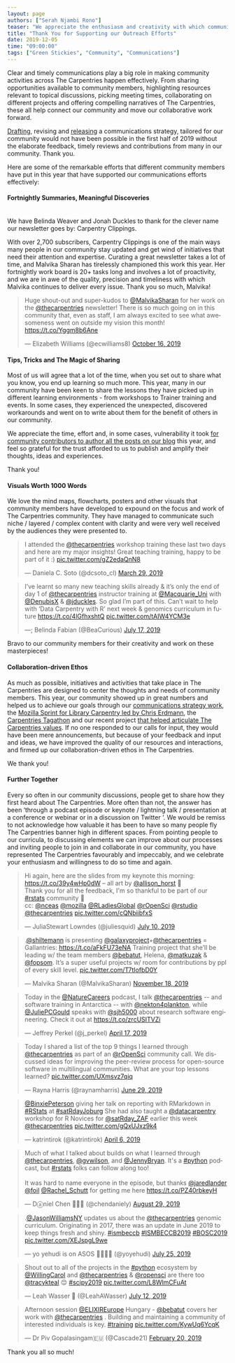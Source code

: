 ```yaml
---
layout: page
authors: ["Serah Njambi Rono"]
teaser: "We appreciate the enthusiasm and creativity with which community members communicate in, about and in support of The Carpentries"
title: "Thank You for Supporting our Outreach Efforts"
date: 2019-12-05
time: "09:00:00"
tags: ["Green Stickies", "Community", "Communications"]
---
```


Clear and timely communications play a big role in making community activities across The Carpentries happen effectively. From sharing opportunities available to community members, highlighting resources relevant to topical discussions, picking meeting times, collaborating on different projects and offering compelling narratives of The Carpentries, these all help connect our community and move our collaborative work forward.

[Drafting](https://carpentries.org/blog/2019/04/how-and-why-we-communicate/), revising  and [releasing](https://carpentries.org/blog/2019/07/carpentries-comms-strategy/) a communications strategy, tailored for our community would not have been possible in the first half of 2019 without the elaborate feedback, timely reviews and contributions from many in our community. Thank you.

Here are some of the remarkable efforts that different community members have put in this year that have supported our communications efforts effectively:

#### Fortnightly Summaries, Meaningful Discoveries 
<br/>
We have Belinda Weaver and Jonah Duckles to thank for the clever name our newsletter goes by: Carpentry Clippings. 

With over 2,700 subscribers, Carpentry Clippings is one of the main ways many people in our community stay updated and get wind of initiatives that need their attention and expertise. Curating a great newsletter takes a lot of time, and Malvika Sharan has tirelessly championed this work this year. Her fortnightly work board is 20+ tasks long and involves a lot of proactivity, and we are in awe of the quality, precision and timeliness with which Malvika continues to deliver every issue. Thank you so much, Malvika!

<blockquote class="twitter-tweet"><p lang="en" dir="ltr">Huge shout-out and super-kudos to <a href="https://twitter.com/MalvikaSharan?ref_src=twsrc%5Etfw">@MalvikaSharan</a> for her work on the <a href="https://twitter.com/thecarpentries?ref_src=twsrc%5Etfw">@thecarpentries</a> newsletter! There is so much going on in this community that, even as staff, I am always excited to see what awesomeness went on outside my vision this month! <a href="https://t.co/Yggm8b6Ane">https://t.co/Yggm8b6Ane</a></p><p>&mdash; Elizabeth Williams (@ecwilliams8) <a href="https://twitter.com/ecwilliams8/status/1184597647232880640?ref_src=twsrc%5Etfw">October 16, 2019</a></p></blockquote> <script async src="https://platform.twitter.com/widgets.js" charset="utf-8"></script>


#### Tips, Tricks and The Magic of Sharing

Most of us will agree that a lot of the time, when you set out to share what you know, you end up learning so much more. This year, many in our community have been keen to share the lessons they have picked up in different learning environments - from workshops to Trainer training and events. In some cases, they experienced the unexpected, discovered workarounds and went on to write about them for the benefit of others in our community. 

We appreciate the time, effort and, in some cases, vulnerability it took [for community contributors to author all the posts on our blog](https://carpentries.org/posts-by-authors/) this year, and feel so grateful for the trust afforded to us to publish and amplify their thoughts, ideas and experiences. 

Thank you!

#### Visuals Worth 1000 Words 

We love the mind maps, flowcharts, posters and other visuals that community members have developed to expound on the focus and work of The Carpentries community. They have managed to communicate such niche / layered / complex content with clarity and were very well received by the audiences they were presented to.

<blockquote class="twitter-tweet"><p lang="en" dir="ltr">I attended the <a href="https://twitter.com/thecarpentries?ref_src=twsrc%5Etfw">@thecarpentries</a> workshop training these last two days and here are my major insights! Great teaching training, happy to be part of it :) <a href="https://t.co/gZ2edaQnN8">pic.twitter.com/gZ2edaQnN8</a></p><p>&mdash; Daniela C. Soto (@dcsoto_cl) <a href="https://twitter.com/dcsoto_cl/status/1111447971550228480?ref_src=twsrc%5Etfw">March 29, 2019</a></p></blockquote> 
<script async src="https://platform.twitter.com/widgets.js" charset="utf-8"></script>

<blockquote class="twitter-tweet"><p lang="en" dir="ltr">I’ve learnt so many new teaching skills already &amp; it’s only the end of day 1 of <a href="https://twitter.com/thecarpentries?ref_src=twsrc%5Etfw">@thecarpentries</a> instructor training at <a href="https://twitter.com/Macquarie_Uni?ref_src=twsrc%5Etfw">@Macquarie_Uni</a> with <a href="https://twitter.com/DenubisX?ref_src=twsrc%5Etfw">@DenubisX</a> &amp; <a href="https://twitter.com/jduckles?ref_src=twsrc%5Etfw">@jduckles</a>. So glad I’m part of this. Can’t wait to help with ‘Data Carpentry with R’ next week &amp; genomics curriculum in future <a href="https://t.co/4lGfhxshtQ">https://t.co/4lGfhxshtQ</a> <a href="https://t.co/tAIW4YCM3e">pic.twitter.com/tAIW4YCM3e</a></p><p>&mdash;; Belinda Fabian (@BeaCurious) <a href="https://twitter.com/BeaCurious/status/1151490842617475072?ref_src=twsrc%5Etfw">July 17, 2019</a></p></blockquote> 
<script async src="https://platform.twitter.com/widgets.js" charset="utf-8"></script>


Bravo to our community members for their creativity and work on these masterpieces!

#### Collaboration-driven Ethos

As much as possible, initiatives and activities that take place in The Carpentries are designed to center the thoughts and needs of community members. This year, our community showed up in great numbers and helped us to achieve our goals through our [communications strategy work](https://carpentries.org/blog/2019/04/how-and-why-we-communicate/), the [Mozilla Sprint for Library Carpentry led by Chris Erdmann](https://librarycarpentry.org/blog/2019/06/may-global-sprint/), the [Carpentries Tagathon](https://carpentries.org/blog/2019/10/carpentries-tagathon/) and our recent project [that helped articulate The Carpentries values](https://carpentries.org/blog/2019/11/carpentries-values/). If no one responded to our calls for input, they would have been mere announcements, but because of your feedback and input and ideas, we have improved the quality of our resources and interactions, and firmed up our collaboration-driven ethos in The Carpentries.

We thank you!

#### Further Together

Every so often in our community discussions, people get to share how they first heard about The Carpentries. More often than not, the answer has been ‘through a podcast episode or keynote / lightning talk / presentation at a conference or webinar or in a discussion on Twitter ’. We would be remiss to not acknowledge how valuable it has been to have so many people fly The Carpentries banner high in different spaces. From pointing people to our curricula, to discussing elements we can improve about our processes and inviting people to join in and collaborate in our community, you have represented The Carpentries favourably and impeccably, and we celebrate your enthusiasm and willingness to do so time and again. 


<blockquote class="twitter-tweet"><p lang="en" dir="ltr">Hi again, here are the slides from my keynote this morning: <a href="https://t.co/39y4wHp0dW">https://t.co/39y4wHp0dW</a> – all art by <a href="https://twitter.com/allison_horst?ref_src=twsrc%5Etfw">@allison_horst</a> 💜<br>Thank you for all the feedback, I&#39;m so thankful to be part of our <a href="https://twitter.com/hashtag/rstats?src=hash&amp;ref_src=twsrc%5Etfw">#rstats</a> community 🚀<br>cc: <a href="https://twitter.com/nceas?ref_src=twsrc%5Etfw">@nceas</a> <a href="https://twitter.com/mozilla?ref_src=twsrc%5Etfw">@mozilla</a> <a href="https://twitter.com/RLadiesGlobal?ref_src=twsrc%5Etfw">@RLadiesGlobal</a> <a href="https://twitter.com/rOpenSci?ref_src=twsrc%5Etfw">@rOpenSci</a> <a href="https://twitter.com/rstudio?ref_src=twsrc%5Etfw">@rstudio</a> <a href="https://twitter.com/thecarpentries?ref_src=twsrc%5Etfw">@thecarpentries</a> <a href="https://t.co/cQNbiibfxS">pic.twitter.com/cQNbiibfxS</a></p><p>&mdash; JuliaStewart Lowndes (@juliesquid) <a href="https://twitter.com/juliesquid/status/1148942644262952960?ref_src=twsrc%5Etfw">July 10, 2019</a></p></blockquote> 
<script async src="https://platform.twitter.com/widgets.js" charset="utf-8"></script>



<blockquote class="twitter-tweet"><p lang="en" dir="ltr">.<a href="https://twitter.com/shiltemann?ref_src=twsrc%5Etfw">@shiltemann</a> is presenting <a href="https://twitter.com/galaxyproject?ref_src=twsrc%5Etfw">@galaxyproject</a>+<a href="https://twitter.com/thecarpentries?ref_src=twsrc%5Etfw">@thecarpentries</a> = Gallantries: <a href="https://t.co/aFkFU73eNA">https://t.co/aFkFU73eNA</a> Training project that she’ll be leading w/ the team members <a href="https://twitter.com/bebatut?ref_src=twsrc%5Etfw">@bebatut</a>, Helena, <a href="https://twitter.com/matkuzak?ref_src=twsrc%5Etfw">@matkuzak</a> &amp; <a href="https://twitter.com/fopsom?ref_src=twsrc%5Etfw">@fopsom</a>. It’s a super useful projects w/ room for contributions by ppl of every skill level. <a href="https://t.co/T7tIofbD0Y">pic.twitter.com/T7tIofbD0Y</a></p><p>&mdash; Malvika Sharan (@MalvikaSharan) <a href="https://twitter.com/MalvikaSharan/status/1196431595005190144?ref_src=twsrc%5Etfw">November 18, 2019</a></p></blockquote> 
<script async src="https://platform.twitter.com/widgets.js" charset="utf-8"></script>


<blockquote class="twitter-tweet"><p lang="en" dir="ltr">Today in the <a href="https://twitter.com/NatureCareers?ref_src=twsrc%5Etfw">@NatureCareers</a> podcast, I talk <a href="https://twitter.com/thecarpentries?ref_src=twsrc%5Etfw">@thecarpentries</a> -- and software training in Antarctica -- with <a href="https://twitter.com/nekton4plankton?ref_src=twsrc%5Etfw">@nekton4plankton</a>, while <a href="https://twitter.com/JuliePCGould?ref_src=twsrc%5Etfw">@JuliePCGould</a> speaks with <a href="https://twitter.com/sjh5000?ref_src=twsrc%5Etfw">@sjh5000</a> about research software engineering. Check it out at <a href="https://t.co/zrcUSITVZi">https://t.co/zrcUSITVZi</a></p><p>&mdash; Jeffrey Perkel (@j_perkel) <a href="https://twitter.com/j_perkel/status/1118577709335007232?ref_src=twsrc%5Etfw">April 17, 2019</a></p></blockquote> <script async src="https://platform.twitter.com/widgets.js" charset="utf-8"></script>

<blockquote class="twitter-tweet"><p lang="en" dir="ltr">Today I shared a list of the top 9 things I learned through <a href="https://twitter.com/thecarpentries?ref_src=twsrc%5Etfw">@thecarpentries</a> as part of an <a href="https://twitter.com/rOpenSci?ref_src=twsrc%5Etfw">@rOpenSci</a> community call. We discussed ideas for improving the peer-review process for open-source software in multilingual communities. What are your top lessons learned? <a href="https://t.co/UXmsvz7qiq">pic.twitter.com/UXmsvz7qiq</a></p><p>&mdash; Rayna Harris (@raynamharris) <a href="https://twitter.com/raynamharris/status/1144776701634723841?ref_src=twsrc%5Etfw">June 29, 2019</a></p></blockquote> <script async src="https://platform.twitter.com/widgets.js" charset="utf-8"></script>

<blockquote class="twitter-tweet"><p lang="en" dir="ltr"><a href="https://twitter.com/BinxiePeterson?ref_src=twsrc%5Etfw">@BinxiePeterson</a> giving her talk on reporting with RMarkdown in <a href="https://twitter.com/hashtag/RStats?src=hash&amp;ref_src=twsrc%5Etfw">#RStats</a> at <a href="https://twitter.com/hashtag/satRdayJoburg?src=hash&amp;ref_src=twsrc%5Etfw">#satRdayJoburg</a> She had also taught a <a href="https://twitter.com/datacarpentry?ref_src=twsrc%5Etfw">@datacarpentry</a> workshop for R Novices for <a href="https://twitter.com/satRday_ZAF?ref_src=twsrc%5Etfw">@satRday_ZAF</a> earlier this week <a href="https://twitter.com/thecarpentries?ref_src=twsrc%5Etfw">@thecarpentries</a> <a href="https://t.co/gQxUJxz9k4">pic.twitter.com/gQxUJxz9k4</a></p><p>&mdash; katrintirok (@katrintirok) <a href="https://twitter.com/katrintirok/status/1114524139371601920?ref_src=twsrc%5Etfw">April 6, 2019</a></p></blockquote> 
<script async src="https://platform.twitter.com/widgets.js" charset="utf-8"></script>

<blockquote class="twitter-tweet"><p lang="en" dir="ltr">Much of what I talked about builds on what I learned through <a href="https://twitter.com/thecarpentries?ref_src=twsrc%5Etfw">@thecarpentries</a>, <a href="https://twitter.com/gvwilson?ref_src=twsrc%5Etfw">@gvwilson</a>, and <a href="https://twitter.com/JennyBryan?ref_src=twsrc%5Etfw">@JennyBryan</a>. It&#39;s a <a href="https://twitter.com/hashtag/python?src=hash&amp;ref_src=twsrc%5Etfw">#python</a> podcast, but <a href="https://twitter.com/hashtag/rstats?src=hash&amp;ref_src=twsrc%5Etfw">#rstats</a> folks can follow along too!<br><br>It was hard to name everyone in the episode, but thanks <a href="https://twitter.com/jaredlander?ref_src=twsrc%5Etfw">@jaredlander</a> <a href="https://twitter.com/foil?ref_src=twsrc%5Etfw">@foil</a> <a href="https://twitter.com/Rachel_Schutt?ref_src=twsrc%5Etfw">@Rachel_Schutt</a> for getting me here <a href="https://t.co/PZ40rbkeyH">https://t.co/PZ40rbkeyH</a></p><p>&mdash; Dⓐniel Chen 🐍🏴‍☠️ (@chendaniely) <a href="https://twitter.com/chendaniely/status/1167089430215188480?ref_src=twsrc%5Etfw">August 29, 2019</a></p></blockquote> <script async src="https://platform.twitter.com/widgets.js" charset="utf-8"></script>

<blockquote class="twitter-tweet"><p lang="en" dir="ltr">.<a href="https://twitter.com/JasonWilliamsNY?ref_src=twsrc%5Etfw">@JasonWilliamsNY</a> updates us about the <a href="https://twitter.com/thecarpentries?ref_src=twsrc%5Etfw">@thecarpentries</a> genomic curriculum. Originating in 2017, there was an update in June 2019 to keep things fresh and shiny. <a href="https://twitter.com/hashtag/ismbeccb?src=hash&amp;ref_src=twsrc%5Etfw">#ismbeccb</a> <a href="https://twitter.com/hashtag/ISMBECCB2019?src=hash&amp;ref_src=twsrc%5Etfw">#ISMBECCB2019</a> <a href="https://twitter.com/hashtag/BOSC2019?src=hash&amp;ref_src=twsrc%5Etfw">#BOSC2019</a> <a href="https://t.co/XEJspgL9we">pic.twitter.com/XEJspgL9we</a></p><p>&mdash; yo yehudi is on ASOS 🏳️‍🌈🇪🇺 (@yoyehudi) <a href="https://twitter.com/yoyehudi/status/1154391865921343489?ref_src=twsrc%5Etfw">July 25, 2019</a></p></blockquote> <script async src="https://platform.twitter.com/widgets.js" charset="utf-8"></script>

<blockquote class="twitter-tweet"><p lang="en" dir="ltr">Shout out to all of the projects in the <a href="https://twitter.com/hashtag/python?src=hash&amp;ref_src=twsrc%5Etfw">#python</a> ecosystem by <a href="https://twitter.com/WillingCarol?ref_src=twsrc%5Etfw">@WillingCarol</a> and <a href="https://twitter.com/thecarpentries?ref_src=twsrc%5Etfw">@thecarpentries</a> &amp; <a href="https://twitter.com/rOpenSci?ref_src=twsrc%5Etfw">@ropensci</a> are there too <a href="https://twitter.com/tracykteal?ref_src=twsrc%5Etfw">@tracykteal</a> 😊 <a href="https://twitter.com/hashtag/scipy2019?src=hash&amp;ref_src=twsrc%5Etfw">#scipy2019</a> <a href="https://t.co/L8WlmCFuAt">pic.twitter.com/L8WlmCFuAt</a></p><p>&mdash; Leah Wasser 🦉 (@LeahAWasser) <a href="https://twitter.com/LeahAWasser/status/1149689587352121344?ref_src=twsrc%5Etfw">July 12, 2019</a></p></blockquote> <script async src="https://platform.twitter.com/widgets.js" charset="utf-8"></script>

<blockquote class="twitter-tweet"><p lang="en" dir="ltr">Afternoon session <a href="https://twitter.com/ELIXIREurope?ref_src=twsrc%5Etfw">@ELIXIREurope</a> Hungary - <a href="https://twitter.com/bebatut?ref_src=twsrc%5Etfw">@bebatut</a> covers her work with <a href="https://twitter.com/thecarpentries?ref_src=twsrc%5Etfw">@thecarpentries</a> . Building and maintaining a community of interested individuals is key. <a href="https://twitter.com/hashtag/training?src=hash&amp;ref_src=twsrc%5Etfw">#training</a> <a href="https://t.co/KywUq6YcqK">pic.twitter.com/KywUq6YcqK</a></p><p>&mdash; Dr Piv Gopalasingam🇪🇺 (@Cascade21) <a href="https://twitter.com/Cascade21/status/1098194618062123008?ref_src=twsrc%5Etfw">February 20, 2019</a></p></blockquote> <script async src="https://platform.twitter.com/widgets.js" charset="utf-8"></script>

Thank you all so much!

